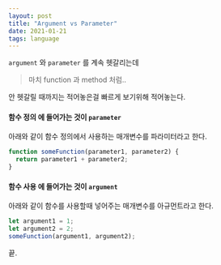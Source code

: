 ```yaml
---
layout: post
title: "Argument vs Parameter"
date: 2021-01-21
tags: language
---
```


`argument` 와 `parameter` 를 계속 헷갈리는데

> 마치 function 과 method 처럼..

안 헷갈릴 때까지는 적어놓은걸 빠르게 보기위해 적어놓는다.

#### 함수 정의 에 들어가는 것이 `parameter`

아래와 같이 함수 정의에서 사용하는 매개변수를 파라미터라고 한다.
``` javascript
function someFunction(parameter1, parameter2) {
  return parameter1 + parameter2;
}
```
#### 함수 사용 에 들어가는 것이 `argument`

아래와 같이 함수를 사용할때 넣어주는 매개변수를 아규먼트라고 한다.
``` javascript
let argument1 = 1;
let argument2 = 2;
someFunction(argument1, argument2);
```

끝.

